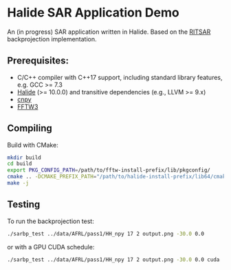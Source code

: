 # Halide SAR Application Demo

An (in progress) SAR application written in Halide.
Based on the [RITSAR](https://github.com/dm6718/RITSAR) backprojection implementation.


## Prerequisites:

* C/C++ compiler with C++17 support, including standard library features, e.g. GCC >= 7.3
* [Halide](https://halide-lang.org/) (>= 10.0.0) and transitive dependencies (e.g., LLVM >= 9.x)
* [cnpy](https://github.com/rogersce/cnpy)
* [FFTW3](http://www.fftw.org/)


## Compiling

Build with CMake:

```sh
mkdir build
cd build
export PKG_CONFIG_PATH=/path/to/fftw-install-prefix/lib/pkgconfig/
cmake .. -DCMAKE_PREFIX_PATH="/path/to/halide-install-prefix/lib64/cmake/Halide/;/path/to/cnpy-install-prefix/"
make -j
```


## Testing

To run the backprojection test:

```sh
./sarbp_test ../data/AFRL/pass1/HH_npy 17 2 output.png -30.0 0.0
```

or with a GPU CUDA schedule:

```sh
./sarbp_test ../data/AFRL/pass1/HH_npy 17 2 output.png -30.0 0.0 cuda
```
